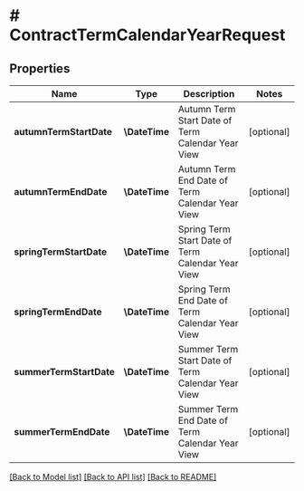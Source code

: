 # # ContractTermCalendarYearRequest

## Properties

Name | Type | Description | Notes
------------ | ------------- | ------------- | -------------
**autumnTermStartDate** | **\DateTime** | Autumn Term Start Date of Term Calendar Year View | [optional]
**autumnTermEndDate** | **\DateTime** | Autumn Term End Date of Term Calendar Year View | [optional]
**springTermStartDate** | **\DateTime** | Spring Term Start Date of Term Calendar Year View | [optional]
**springTermEndDate** | **\DateTime** | Spring Term End Date of Term Calendar Year View | [optional]
**summerTermStartDate** | **\DateTime** | Summer Term Start Date of Term Calendar Year View | [optional]
**summerTermEndDate** | **\DateTime** | Summer Term End Date of Term Calendar Year View | [optional]

[[Back to Model list]](../../README.md#models) [[Back to API list]](../../README.md#endpoints) [[Back to README]](../../README.md)
